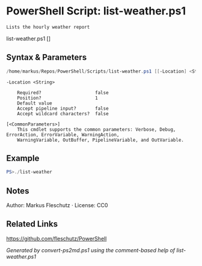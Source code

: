 # PowerShell Script: list-weather.ps1
```powershell
Lists the hourly weather report
```

list-weather.ps1 [<Location>]

## Syntax & Parameters
```powershell
/home/markus/Repos/PowerShell/Scripts/list-weather.ps1 [[-Location] <String>] [<CommonParameters>]
```

```
-Location <String>
    
    Required?                    false
    Position?                    1
    Default value                
    Accept pipeline input?       false
    Accept wildcard characters?  false
```

```
[<CommonParameters>]
    This cmdlet supports the common parameters: Verbose, Debug, ErrorAction, ErrorVariable, WarningAction, 
    WarningVariable, OutBuffer, PipelineVariable, and OutVariable.
```

## Example
```powershell
PS>./list-weather
```


## Notes
Author: Markus Fleschutz · License: CC0

## Related Links
https://github.com/fleschutz/PowerShell

*Generated by convert-ps2md.ps1 using the comment-based help of list-weather.ps1*
